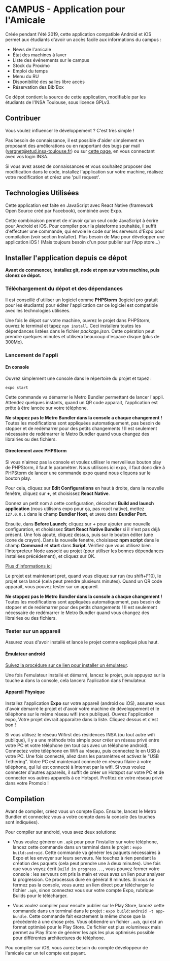 # CAMPUS - Application pour l'Amicale

Créée pendant l'été 2019, cette application compatible Android et iOS permet aux étudiants d'avoir un accès facile aux informations du campus :
 - News de l'amicale
 - État des machines à laver
 - Liste des événements sur le campus
 - Stock du Proximo
 - Emploi du temps
 - Menu du RU
 - Disponibilité des salles libre accès
 - Réservation des Bib'Box
 
Ce dépot contient la source de cette application, modifiable par les étudiants de l'INSA Toulouse, sous licence GPLv3.

## Contribuer

Vous voulez influencer le développement ? C'est très simple !

Pas besoin de connaissance, il est possible d'aider simplement en proposant des améliorations ou en rapportant des bugs par mail (vergnet@etud.insa-toulouse.fr) ou sur [cette page](https://git.etud.insa-toulouse.fr/vergnet/application-amicale/issues), en vous connectant avec vos login INSA.

Si vous avez assez de connaissances et vous souhaitez proposer des modification dans le code, installez l'application sur votre machine, réalisez votre modification et créez une 'pull request'.

## Technologies Utilisées
Cette application est faite en JavaScript avec React Native (framework Open Source créé par Facebook), combinée avec Expo.

Cette combinaison permet de n'avoir qu'un seul code JavaScript à écrire pour Android et iOS. Pour compiler pour la plateforme souhaitée, il suffit d'effectuer une commande, qui envoie le code sur les serveurs d'Expo pour compilation (voir section Installer). Plus besoin de Mac pour développer une application iOS ! (Mais toujours besoin d'un pour publier sur l'App store...)


## Installer l'application depuis ce dépot

**Avant de commencer, installez git, node et npm sur votre machine, puis clonez ce dépot.**

### Téléchargement du dépot et des dépendances

Il est conseillé d'utiliser un logiciel comme **PHPStorm** (logiciel pro gratuit pour les étudiants) pour éditer l'application car ce logiciel est compatible avec les technologies utilisées.

Une fois le dépot sur votre machine, ouvrez le projet dans PHPStorm, ouvrez le terminal et tapez `npm install`. Ceci installera toutes les dépendances listées dans le fichier _package.json_. Cette opération peut prendre quelques minutes et utilisera beaucoup d'espace disque (plus de 300Mo).

### Lancement de l'appli

#### En console

Ouvrez simplement une console dans le répertoire du projet et tapez :

`expo start`

Cette commande va démarrer le Metro Bundler permettant de lancer l'appli. Attendez quelques instants, quand un QR code apparait, l'application est prête à être lancée sur votre téléphone.

**Ne stoppez pas le Metro Bundler dans la console a chaque changement !** Toutes les modifications sont appliquées automatiquement, pas besoin de stopper et de redémarrer pour des petits changements ! Il est seulement nécessaire de redémarrer le Metro Bundler quand vous changez des librairies ou des fichiers.

#### Directement avec PHPStorm

Si vous n'aimez pas la console et voulez utiliser le merveilleux bouton play de PHPStorm, il faut le paramétrer. Nous utilisons ici expo, il faut donc dire à PHPStorm de lancer une commande expo quand nous cliquons sur le bouton play.

Pour cela, cliquez sur **Edit Configurations** en haut à droite, dans la nouvelle fenêtre, cliquez sur **+**, et choisissez **React Native**.

Donnez un petit nom à cette configuration, décochez **Build and launch application** (nous utilisons expo pour ça, pas react native), mettez `127.0.0.1` dans le champ **Bundler Host**, et `19001` dans **Bundler Port**.

Ensuite, dans **Before Launch**; cliquez sur **+** pour ajouter une nouvelle configuration, et choisissez **Start React Native Bundler** si il n'est pas déjà présent. Une fois ajouté, cliquez dessus, puis sur le bouton éditer (une icone de crayon). Dans la nouvelle fenetre, choisissez **npm script** dans le champ **Command** et **start** dans **Script**. Vérifiez que vous utilisez bien l'interpreteur Node associé au projet (pour utiliser les bonnes dépendances installées précédement), et cliquez sur OK.

[Plus d'informations ici](https://www.jetbrains.com/help/phpstorm/react-native.html)

Le projet est maintenant pret, quand vous cliquez sur run (ou shift+F10), le projet sera lancé (cela peut prendre plusieurs minutes).
Quand un QR code apparait, vous pouvez tester sur un appareil.

**Ne stoppez pas le Metro Bundler dans la console a chaque changement !** Toutes les modifications sont appliquées automatiquement, pas besoin de stopper et de redémarrer pour des petits changements ! Il est seulement nécessaire de redémarrer le Metro Bundler quand vous changez des librairies ou des fichiers.

### Tester sur un appareil

Assurez vous d'avoir installé et lancé le projet comme expliqué plus haut.

#### Émulateur android

[Suivez la procédure sur ce lien pour installer un émulateur](https://docs.expo.io/versions/latest/workflow/android-studio-emulator/).

Une fois l'emulateur installé et démarré, lancez le projet, puis appuyez sur la touche **a** dans la console, cela lancera l'aplication dans l'émulateur.

#### Appareil Physique

Installez l'application **Expo** sur votre appareil (android ou iOS), assurez vous d'avoir démarré le projet et d'avoir votre machine de développement et le téléphone sur le même réseau wifi (non publique). Ouvrez l'application expo, Votre projet devrait apparaitre dans la liste. Cliquez dessus et c'est bon !

Si vous utilisez le réseau Wifirst des résidences INSA (ou tout autre wifi publique), il y a une méthode très simple pour créer un réseau privé entre votre PC et votre téléphone (en tout cas avec un téléphone android). Connectez votre téléphone en Wifi au réseau, puis connectez le en USB à votre PC. Une fois connecté, allez dans les paramètres et activez le "USB Tethering". Votre PC est maintenant connecté en réseau filaire à votre téléphone, qui lui est connecté à Internet par la wifi. Si vous voulez connecter d'autres appareils, il suffit de créer un Hotspot sur votre PC et de connecter vos autres appareils à ce Hotspot. Profitez de votre réseau privé dans votre Promolo !

## Compilation

Avant de compiler, créez vous un compte Expo. Ensuite, lancez le Metro Bundler et connectez vous a votre compte dans la console (les touches sont indiquées).

Pour compiler sur android, vous avez deux solutions:
 - Vous voulez générer un `.apk` pour pour l'installer sur votre téléphone, lancez cette commande dans un terminal dans le projet : `expo build:android`. Cette commande va générer les paquets nécessaires à Expo et les envoyer sur leurs serveurs. Ne touchez à rien pendant la création des paquets (cela peut prendre une à deux minutes). Une fois que vous voyez écrit `Build in progress...`, vous pouvez fermer votre console : les serveurs ont pris la main et vous avez un lien pour analyser la progression. Ce processus dure en général 8 minutes. Si vous ne fermez pas la console, vous aurez un lien direct pour télécharger le fichier `.apk`, sinon connectez vous sur votre compte Expo, rubrique Builds pour le télécharger.
 
 - Vous voulez compiler pour ensuite publier sur le Play Store, lancez cette commande dans un terminal dans le projet : `expo build:android -t app-bundle`. Cette commande fait exactement la même chose que la précédente à une chose près. Vous obtiendre un fichier `.aab`, qui est un format optimisé pour le Play Store. Ce fichier est plus volumineux mais permet au Play Store de générer les apk les plus optimisés possible pour différentes architectures de téléphone.
 

Pou compiler sur iOS, vous aurez besoin du compte développeur de l'amicale car un tel compte est payant.

